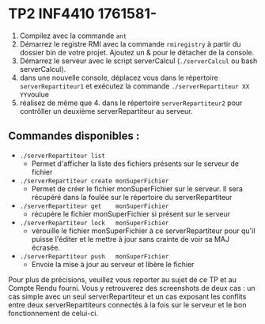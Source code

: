 # TP2 INF4410 1761581-

1. Compilez avec la commande `ant`
2. Démarrez le registre RMI avec la commande `rmiregistry` à partir du dossier bin de votre projet. Ajoutez un & pour le détacher de la console.
3. Démarrez le serveur avec le script serverCalcul (`./serverCalcul` ou bash serverCalcul).
4. dans une nouvelle console, déplacez vous dans le répertoire `serverRepartiteur1` et exécutez la commande `./serverRepartiteur XX YY`voulue
5. réalisez de même que 4. dans le répertoire `serverRepartiteur2` pour contrôller un deuxième serverRepartiteur au serveur.

## Commandes disponibles :

* `./serverRepartiteur list`
  * Permet d'afficher la liste des fichiers présents sur le serveur de fichier
* `./serverRepartiteur create monSuperFichier`
  * Permet de créer le fichier monSuperFichier sur le serveur. Il sera récupéré dans la foulée sur le répertoire du serverRepartiteur
* `./serverRepartiteur get    monSuperFichier`
  * récupère le fichier monSuperFichier si présent sur le serveur
* `./serverRepartiteur lock   monSuperFichier`
  * vérouille le fichier monSuperFichier à ce serverRepartiteur pour qu'il puisse l'éditer et le mettre à jour sans crainte de voir sa MAJ écrasée.
* `./serverRepartiteur push   monSuperFichier`
  * Envoie la mise à jour au serveur et libère le fichier

Pour plus de précisions, veuillez vous reporter au sujet de ce TP et au Compte Rendu fourni. Vous y retrouverez des screenshots de deux cas : un cas simple avec un seul serverRepartiteur et un cas exposant les conflits entre deux serverRepartiteurs connectés à la fois sur le serveur et le bon fonctionnement de celui-ci.